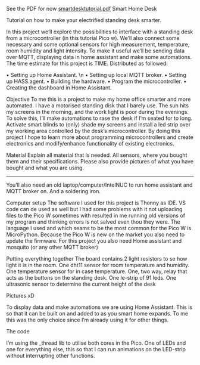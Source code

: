 See the PDF for now
[smartdesktutorial.pdf](https://github.com/Goteborgsvagen78b1101HA/SmartDesk/files/11991453/smartdesktutorial.pdf)
Smart Home Desk

Tutorial on how to make your electrified standing desk smarter.

In this project we’ll explore the possibilities to interface with a standing desk from a microcontroller (in this tutorial Pico w). We’ll also connect some necessary and some optional sensors for high measurement, temperature, room humidity and light intensity. To make it useful we’ll be sending data over MQTT, displaying data in home assistant and make some automations.
The time estimate for this project is TIME. Distributed as followed:

•	Setting up Home Assistant. \n
•	Setting up local MQTT broker.
•	Setting up HASS.agent.
•	Building the hardware.
•	Program the microcontroller.
•	Creating the dashboard in Home Assistant.

Objective
To me this is a project to make my home office smarter and more automated. I have a motorised standing disk that I barely use. The sun hits my screens in the morning, and the work light is poor during the evenings. To solve this, I’ll make automations to rase the desk if I’m seated for to long. Activate smart blinds to (only) shade my screens and install a led strip over my working area controlled by the desk’s microcontroller.
By doing this project I hope to learn more about programming microcontrollers and create electronics and modify/enhance functionality of existing electronics.

Material
Explain all material that is needed. All sensors, where you bought them and their specifications. Please also provide pictures of what you have bought and what you are using.


----------------------------------------------

You’ll also need an old laptop/computer/IntelNUC to run home assistant and MQTT broker on. And a soldering iron.

Computer setup
The software I used for this project is Thonny as IDE. VS code can de used as well but I had some problems with it not uploading files to the Pico W sometimes with resulted in me running old versions of my program and thinking errors is not salved even thou they were. The language I used and which seams to be the most common for the Pico W is MicroPython. Because the Pico W is new on the market you also need to update the firmware. For this project you also need Home assistant and mosquito (or any other MQTT broker)

Putting everything together
The board contains 2 light resistors to se how light it is in the room. One dht11 sensor for room temperature and humidity. One temperature sensor for in case temperature. One, two way, relay that acts as the buttons on the standing desk. One le-strip of 91 leds. One ultrasonic sensor to determine the current height of the desk

 Pictures xD

To display data and make automations we are using Home Assistant. This is so that it can be built on and added to as you smart home expands. To me this was the only choice since I’m already using it for other things. 

The code

I’m using the _thread lib to utilise both cores in the Pico. One of LEDs and one for everything else, this so that I can run animations on the LED-strip without interrupting other functions. 


